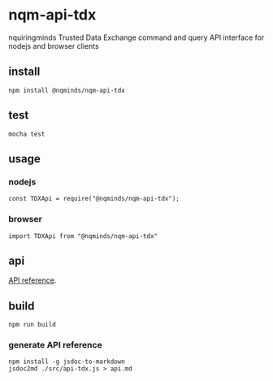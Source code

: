 # nqm-api-tdx
nquiringminds Trusted Data Exchange command and query API interface for nodejs and browser clients

## install
```
npm install @nqminds/nqm-api-tdx
```

## test
```
mocha test
```

## usage

### nodejs
```
const TDXApi = require("@nqminds/nqm-api-tdx");
```

### browser
```
import TDXApi from "@nqminds/nqm-api-tdx"
```

## api
[API reference](./api.md).

## build
```
npm run build
```
### generate API reference
```
npm install -g jsdoc-to-markdown
jsdoc2md ./src/api-tdx.js > api.md
```
